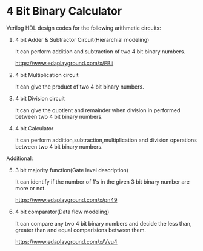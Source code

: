 # 4 Bit Binary Calculator 
Verilog HDL design codes for the following arithmetic circuits:

1) 4 bit Adder & Subtractor Circuit(Hierarchial modeling)
    
    It can perform addition and subtraction of two 4 bit binary numbers.
    
    https://www.edaplayground.com/x/FBii
    
2) 4 bit Multiplication circuit
    
    It can give the product of two 4 bit binary numbers.
3) 4 bit Division circuit
    
    It can give the quotient and remainder when division in performed between two 4 bit binary numbers.
4) 4 bit Calculator
    
    It can perform addition,subtraction,multiplication and division operations between two 4 bit binary numbers.
     
Additional:

5) 3 bit majority function(Gate level description)
    
    It can identify if the number of 1's in the given 3 bit binary number are more or not.
    
    https://www.edaplayground.com/x/pn49
    
   
6) 4 bit comparator(Data flow modeling)
    
    It can compare any two 4 bit binary numbers and decide the less than, greater than and equal comparisions between them.
    
    https://www.edaplayground.com/x/Vvu4
